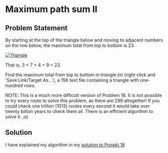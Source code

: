 # Maximum path sum II

## Problem Statement

By starting at the top of the triangle below and moving to adjacent numbers on the row below, the maximum total from top to bottom is 23.

<a href="https://github.com/AncientAbysswalker/Projekt-Euler/blob/master/Euler%20Projekt%20067%20-%20Maximum%20path%20sum%20I/SmallTri.png" target="_blank"><img src="https://github.com/AncientAbysswalker/Projekt-Euler/blob/master/Euler%20Projekt%20067%20-%20Maximum%20path%20sum%20I/SmallTri.png" title="Triangle" /></a>

That is, 3 + 7 + 4 + 9 = 23.

Find the maximum total from top to bottom in triangle.txt (right click and 'Save Link/Target As...'), a 15K text file containing a triangle with one-hundred rows.

NOTE: This is a much more difficult version of Problem 18. It is not possible to try every route to solve this problem, as there are 299 altogether! If you could check one trillion (1012) routes every second it would take over twenty billion years to check them all. There is an efficient algorithm to solve it. ;o)


## Solution
I have explained my algorithm in my [solution to Projekt 18](https://github.com/AncientAbysswalker/Projekt-Euler/tree/master/Euler%20Projekt%20018%20-%20Maximum%20path%20sum%20I)